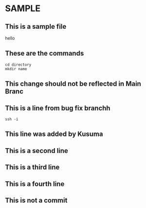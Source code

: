 # SAMPLE

## This is a sample file

hello

## These are the commands

```
cd directory
mkdir name
```

## This change should not be reflected in Main Branc


## This is a line from bug fix branchh

```
ssh -i
```

## This line was added by Kusuma
## This is a second line
## This is a third line
## This is a fourth line
## This is not a commit
